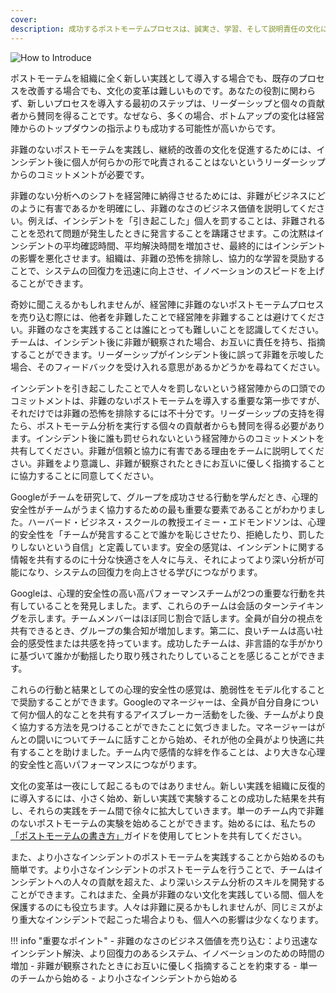 ```yaml
---
cover:
description: 成功するポストモーテムプロセスは、誠実さ、学習、そして説明責任の文化に基づいています。文化の変革には経営陣の賛同が必要ですが、あなたの役割に関わらず文化の変革をリードすることができます。このガイドでは、ポストモーテムを通じた継続的学習の文化を構築する際に直面する一般的な課題と、それらを克服するための戦略について説明します。
---
```

![How to Introduce](../assets/img/headers/Postmortems-Introduce.png)

ポストモーテムを組織に全く新しい実践として導入する場合でも、既存のプロセスを改善する場合でも、文化の変革は難しいものです。あなたの役割に関わらず、新しいプロセスを導入する最初のステップは、リーダーシップと個々の貢献者から賛同を得ることです。なぜなら、多くの場合、ボトムアップの変化は経営陣からのトップダウンの指示よりも成功する可能性が高いからです。

非難のないポストモーテムを実践し、継続的改善の文化を促進するためには、インシデント後に個人が何らかの形で叱責されることはないというリーダーシップからのコミットメントが必要です。

非難のない分析へのシフトを経営陣に納得させるためには、非難がビジネスにどのように有害であるかを明確にし、非難のなさのビジネス価値を説明してください。例えば、インシデントを「引き起こした」個人を罰することは、非難されることを恐れて問題が発生したときに発言することを躊躇させます。この沈黙はインシデントの平均確認時間、平均解決時間を増加させ、最終的にはインシデントの影響を悪化させます。組織は、非難の恐怖を排除し、協力的な学習を奨励することで、システムの回復力を迅速に向上させ、イノベーションのスピードを上げることができます。

奇妙に聞こえるかもしれませんが、経営陣に非難のないポストモーテムプロセスを売り込む際には、他者を非難したことで経営陣を非難することは避けてください。非難のなさを実践することは誰にとっても難しいことを認識してください。チームは、インシデント後に非難が観察された場合、お互いに責任を持ち、指摘することができます。リーダーシップがインシデント後に誤って非難を示唆した場合、そのフィードバックを受け入れる意思があるかどうかを尋ねてください。

インシデントを引き起こしたことで人々を罰しないという経営陣からの口頭でのコミットメントは、非難のないポストモーテムを導入する重要な第一歩ですが、それだけでは非難の恐怖を排除するには不十分です。リーダーシップの支持を得たら、ポストモーテム分析を実行する個々の貢献者からも賛同を得る必要があります。インシデント後に誰も罰せられないという経営陣からのコミットメントを共有してください。非難が信頼と協力に有害である理由をチームに説明してください。非難をより意識し、非難が観察されたときにお互いに優しく指摘することに協力することに同意してください。

Googleがチームを研究して、グループを成功させる行動を学んだとき、心理的安全性がチームがうまく協力するための最も重要な要素であることがわかりました。ハーバード・ビジネス・スクールの教授エイミー・エドモンドソンは、心理的安全性を「チームが発言することで誰かを恥じさせたり、拒絶したり、罰したりしないという自信」と定義しています。安全の感覚は、インシデントに関する情報を共有するのに十分な快適さを人々に与え、それによってより深い分析が可能になり、システムの回復力を向上させる学びにつながります。

Googleは、心理的安全性の高い高パフォーマンスチームが2つの重要な行動を共有していることを発見しました。まず、これらのチームは会話のターンテイキングを示します。チームメンバーはほぼ同じ割合で話します。全員が自分の視点を共有できるとき、グループの集合知が増加します。第二に、良いチームは高い社会的感受性または共感を持っています。成功したチームは、非言語的な手がかりに基づいて誰かが動揺したり取り残されたりしていることを感じることができます。

これらの行動と結果としての心理的安全性の感覚は、脆弱性をモデル化することで奨励することができます。Googleのマネージャーは、全員が自分自身について何か個人的なことを共有するアイスブレーカー活動をした後、チームがより良く協力する方法を見つけることができたことに気づきました。マネージャーはがんとの闘いについてチームに話すことから始め、それが他の全員がより快適に共有することを助けました。チーム内で感情的な絆を作ることは、より大きな心理的安全性と高いパフォーマンスにつながります。

文化の変革は一夜にして起こるものではありません。新しい実践を組織に反復的に導入するには、小さく始め、新しい実践で実験することの成功した結果を共有し、それらの実践をチーム間で徐々に拡大していきます。単一のチーム内で非難のないポストモーテムの実験を始めることができます。始めるには、私たちの[「ポストモーテムの書き方」](../how_to_write/writing.md)ガイドを使用してヒントを共有してください。

また、より小さなインシデントのポストモーテムを実践することから始めるのも簡単です。より小さなインシデントのポストモーテムを行うことで、チームはインシデントへの人々の貢献を超えた、より深いシステム分析のスキルを開発することができます。これはまた、全員が非難のない文化を実践している間、個人を保護するのにも役立ちます。人々は非難に戻るかもしれませんが、同じミスがより重大なインシデントで起こった場合よりも、個人への影響は少なくなります。

!!! info "重要なポイント"
    - 非難のなさのビジネス価値を売り込む：より迅速なインシデント解決、より回復力のあるシステム、イノベーションのための時間の増加
    - 非難が観察されたときにお互いに優しく指摘することを約束する
    - 単一のチームから始める
    - より小さなインシデントから始める
